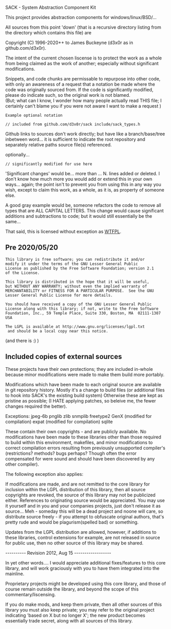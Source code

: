 SACK - System Abstraction Component Kit

This project provides abstraction components for windows/linux/BSD/...

All sources from this point 'down' (that is a recursive directory 
listing from the directory which contains this file) are 

Copyright (C) 1996-2020++ to James Buckeyne (d3x0r as in github.com/d3x0r). 

The intent of the current chosen liscense is to protect the work as a whole
from being claimed as the work of another; especially without significant
modifications.

Snippets, and code chunks are permissable to repurpose into other code,
with only an awareness of a request that a notation be made where the 
code was originally sourced from.  If the code is significantly 
modified, please do indicate such, so the original work is not blamed.  
(But; what can I know, I wonder how many people actually read THIS file;
I certainly can't blame you if you were not aware I want to make a request )


```
Example optional notation

// included from github.com/d3x0r/sack include/sack_types.h

```

Github links to sources don't work directly; but have like a branch/base/tree inbetween word... it is sufficient to 
indicate the root repository and separately relative paths source file(s) referenced.

optionally...

```
// significantly modified for use here
```


'Significant changes' would be... more than ... N.  lines added or deleted.
I don't know how much more you would add or extend this in your own ways...
again; the point isn't to prevent you from using this in any way you wish, 
except to claim this work, as a whole, as it is, as property of someone else.


A good gray example would be, someone refactors the code to remove all
types that are ALL CAPITAL LETTERS.  This change would cause significant
additions and subtractions to code; but it would still essentially be the same...

That said, this is licensed without exception as [WTFPL](WTFPL.md).


## Pre 2020/05/20
    This library is free software; you can redistribute it and/or
    modify it under the terms of the GNU Lesser General Public
    License as published by the Free Software Foundation; version 2.1
    of the License.

    This library is distributed in the hope that it will be useful,
    but WITHOUT ANY WARRANTY; without even the implied warranty of
    MERCHANTABILITY or FITNESS FOR A PARTICULAR PURPOSE.  See the GNU
    Lesser General Public License for more details.

    You should have received a copy of the GNU Lesser General Public
    License along with this library; if not, write to the Free Software
    Foundation, Inc., 59 Temple Place, Suite 330, Boston, MA  02111-1307  USA

    The LGPL is available at http://www.gnu.org/licenses/lgpl.txt
	 and should be a local copy near this notice.
(and there is :) )

## Included copies of external sources

These projects have their own protections; they are included in-whole
because minor modifications were made to make them build more portably.

Modifications which have been made to each original source are available
in git repository history.  Mostly it's a change to build files (or additional
files to hook into SACK's the existing build system)  Otherwise these are kept
as pristine as possible; (I HATE applying patches, so beleive me, the fewer changes
required the better).

Exceptions: 
   jpeg-6b
   pnglib
   zlib
   snmplib 
   freetype2
   GenX (modified for compilation)
   expat (modified for compilation)
   sqlite
   
   These contain their own copyrights - and are publicly available.
   No modifications have been made to these libraries other 
   than those required to build within this environment, makefiles, 
   and minor modifications to correct compilation errors resulting
   from previously unsupported compiler's (restrictions? methods?
   bugs perhaps?  Though often the error compensated for were sound
   and should have been discovered by any other compiler).
   
   
The following exception also applies:

If modifications are made, and are not remitted to the core library for 
inclusion within the LGPL distribution of this library, then all source 
copyrights are revoked, the source of this library may not be publicized either.
References to originating source would be appreciated.  You may use it
yourself and in you and your companies projects, just don't release it as source... 
Meh - someday this will be a dead project and noone will care, so distribute
source freely - if you attempt to obfuscate original authors, that's pretty rude
and would be plagurism(spelled bad) or something.

Updates from the LGPL distribution are allowed, however, if additions to these
libraries, control extensions for example, are not released in source for public 
use, then no other source of this library may be shared.

---------- Revision 2012, Aug 15 ------------------

In yet other words.... I would appreciate additional fixes/features to this core library, 
and will work graciously with you to have them integrated into the mainline.

Proprietary projects might be developed using this core library, and those of course
remain outside the library, and beyond the scope of this commentary/liscensing.

If you do make mods, and keep them private, then all other
sources of this library you must also keep private; you may refer to the original
project indicating 'based on X but no longer X'; the new product becomes essentially
trade secret, along with all sources of this library.


<change>
